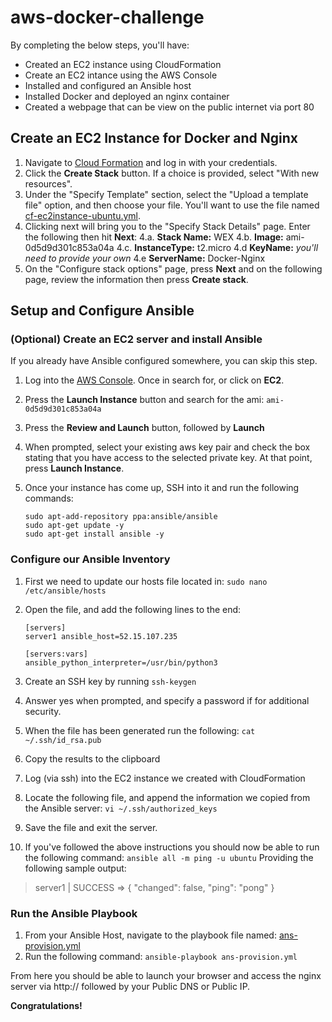 # aws-docker-challenge
By completing the below steps, you'll have:
 - Created an EC2 instance using CloudFormation
 - Create an EC2 intance using the AWS Console
 - Installed and configured an Ansible host
 - Installed Docker and deployed an nginx container
 - Created a webpage that can be view on the public internet via port 80

## Create an EC2 Instance for Docker and Nginx
 1. Navigate to [Cloud Formation](https://aws.amazon.com/cloudformation/)​ and log in with your credentials.
 2. Click the **Create Stack** button.  If a choice is provided, select "With new resources".
 3. Under the "Specify Template" section, select the "Upload a template file" option, and then choose your file.  You'll want to use the file named [cf-ec2instance-ubuntu.yml](https://github.com/dustin-l-brown/aws-docker-challenge/blob/master/cf-ec2instance-ubuntu.yml).
 4. Clicking next will bring you to the "Specify Stack Details" page.  Enter the following then hit **Next**:
 4.a. **Stack Name:** WEX
 4.b. **Image:** ami-0d5d9d301c853a04a
 4.c. **InstanceType:** t2.micro
 4.d **KeyName:** *you'll need to provide your own*
 4.e **ServerName:** Docker-Nginx
5. On the "Configure stack options" page, press **Next** and on the following page, review the information then press **Create stack**.

## Setup and Configure Ansible
### (Optional) Create an EC2 server and install Ansible
If you already have Ansible configured somewhere, you can skip this step.
 1. Log into the [AWS Console](https://aws.amazon.com/console/).  Once in search for, or click on **EC2**.
 2. Press the **Launch Instance** button and search for the ami: `ami-0d5d9d301c853a04a`
 3. Press the **Review and Launch** button, followed by **Launch**
 4. When prompted, select your existing aws key pair and check the box stating that you have access to the selected private key.  At that point, press **Launch Instance**.
 5. Once your instance has come up, SSH into it and run the following commands:

		sudo apt-add-repository ppa:ansible/ansible
		sudo apt-get update -y
		sudo apt-get install ansible -y
  
### Configure our Ansible Inventory

 1. First we need to update our hosts file located in: `sudo nano /etc/ansible/hosts`
 2. Open the file, and add the following lines to the end:
			
		[servers]
		server1 ansible_host=52.15.107.235

		[servers:vars]
		ansible_python_interpreter=/usr/bin/python3
3. Create an SSH key by running `ssh-keygen`
4. Answer yes when prompted, and specify a password if for additional security.
5. When the file has been generated run the following: `cat ~/.ssh/id_rsa.pub`
6. Copy the results to the clipboard
7. Log (via ssh) into the EC2 instance we created with CloudFormation 
8. Locate the following file, and append the information we copied from the Ansible server: `vi ~/.ssh/authorized_keys`
9. Save the file and exit the server. 
10.  If you've followed the above instructions you should now be able to run the following command:  `ansible all -m ping -u ubuntu`
Providing the following sample output:
> server1 | SUCCESS => {
> "changed": false,
> "ping": "pong"
> }
### Run the Ansible Playbook
1. From your Ansible Host, navigate to the playbook file named: [ans-provision.yml](https://github.com/dustin-l-brown/aws-docker-challenge/blob/master/ans-provision.yml)
2. Run the following command: `ansible-playbook ans-provision.yml`

From here you should be able to launch your browser and access the nginx server via http:// followed by your Public DNS or Public IP.

**Congratulations!**
